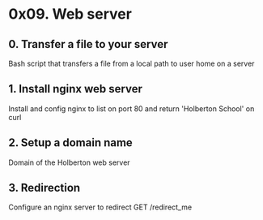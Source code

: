 # 0x09. Web server

## 0. Transfer a file to your server
Bash script that transfers a file from a local path to user home on a server

## 1. Install nginx web server
Install and config nginx to list on port 80 and return 'Holberton School' on curl

## 2. Setup a domain name
Domain of the Holberton web server

## 3. Redirection
Configure an nginx server to redirect GET /redirect_me

